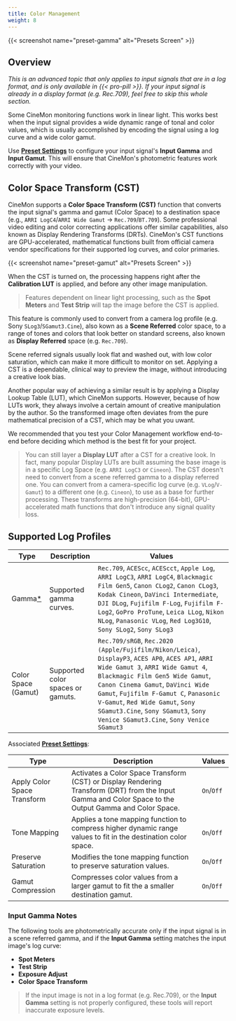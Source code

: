 ```yaml
---
title: Color Management
weight: 8
---
```


{{< screenshot name="preset-gamma" alt="Presets Screen" >}}

## Overview

*This is an advanced topic that only applies to input signals that are in a log format, and is only available in {{< pro-pill >}}. If your input signal is already in a display format (e.g. Rec.709), feel free to skip this whole section.*

Some CineMon monitoring functions work in linear light. This works best when the input signal provides a wide dynamic range of tonal and color values, which is usually accomplished by encoding the signal using a log curve and a wide color gamut.

Use [**Preset Settings**](/docs/presets#preset-settings) to configure your input signal's **Input Gamma** and **Input Gamut**. This will ensure that CineMon's photometric features work correctly with your video.

## Color Space Transform (CST)

CineMon supports a **Color Space Transform (CST)** function that converts the input signal's gamma and gamut (Color Space) to a destination space (e.g., `ARRI LogC4`/`ARRI Wide Gamut` → `Rec.709`/`BT.709`). Some professional video editing and color correcting applications offer similar capabilities, also known as Display Rendering Transforms (DRTs). CineMon's CST functions are GPU-accelerated, mathematical functions built from official camera vendor specifications for their supported log curves, and color primaries.

{{< screenshot name="preset-gamut" alt="Presets Screen" >}}

When the CST is turned on, the processing happens right after the **Calibration LUT** is applied, and before any other image manipulation.

> Features dependent on linear light processing, such as the **Spot Meters** and **Test Strip** will tap the image before the CST is applied.

This feature is commonly used to convert from a camera log profile (e.g. Sony `SLog3`/`SGamut3.Cine`), also kown as a **Scene Referred** color space, to a range of tones and colors that look better on standard screens, also known as **Display Referred** space (e.g. `Rec.709`).

Scene referred signals usually look flat and washed out, with low color saturation, which can make it more difficult to monitor on set. Applying a CST is a dependable, clinical way to preview the image, without introducing a creative look bias.

Another popular way of achieving a similar result is by applying a Display Lookup Table (LUT), which CineMon supports. However, because of how LUTs work, they always involve a certain amount of creative manipulation by the author. So the transformed image often deviates from the pure mathematical precision of a CST, which may be what you uwant.

We recommended that you test your Color Management workflow end-to-end before deciding which method is the best fit for your project.

> You can still layer a **Display LUT** after a CST for a creative look. In fact, many popular Display LUTs are built assuming the base image is in a specific Log Space (e.g. `ARRI LogC3` or `Cineon`). The CST doesn't need to convert from a scene referred gamma to a display referred one. You can convert from a camera-specific log curve (e.g. `VLog`/`V-Gamut`) to a different one (e.g. `Cineon`), to use as a base for further processing.
> These transforms are high-precision (64-bit), GPU-accelerated math functions that don't introduce any signal quality loss.

## Supported Log Profiles

| Type | Description | Values |
|------|-------------|--------|
| Gamma[*](#input-gamma-notes) | Supported gamma curves. | `Rec.709`, `ACEScc`, `ACEScct`, `Apple Log`, `ARRI LogC3`, `ARRI LogC4`, `Blackmagic Film Gen5`, `Canon CLog2`, `Canon CLog3`, `Kodak Cineon`, `DaVinci Intermediate`, `DJI DLog`, `Fujifilm F-Log`, `Fujifilm F-Log2`, `GoPro ProTune`, `Leica LLog`, `Nikon NLog`, `Panasonic VLog`, `Red Log3G10`, `Sony SLog2`, `Sony SLog3` |
| Color Space (Gamut) | Supported color spaces or gamuts. | `Rec.709/sRGB`, `Rec.2020 (Apple/Fujifilm/Nikon/Leica)`, `DisplayP3`, `ACES AP0`, `ACES AP1`, `ARRI Wide Gamut 3`, `ARRI Wide Gamut 4`, `Blackmagic Film Gen5 Wide Gamut`, `Canon Cinema Gamut`, `DaVinci Wide Gamut`, `Fujifilm F-Gamut C`, `Panasonic V-Gamut`, `Red Wide Gamut`, `Sony SGamut3.Cine`, `Sony SGamut3`, `Sony Venice SGamut3.Cine`, `Sony Venice SGamut3` |

Associated [**Preset Settings**](/docs/presets#preset-settings):

| Type | Description | Values |
|------|-------------|--------|
| Apply Color Space Transform | Activates a Color Space Transform (CST) or Display Rendering Transform (DRT) from the Input Gamma and Color Space to the Output Gamma and Color Space. | `On`/`Off` |
| Tone Mapping | Applies a tone mapping function to compress higher dynamic range values to fit in the destination color space. | `On`/`Off` |
| Preserve Saturation | Modifies the tone mapping function to preserve saturation values. | `On`/`Off` |
| Gamut Compression | Compresses color values from a larger gamut to fit the a smaller destination gamut. | `On`/`Off` |

### Input Gamma Notes

The following tools are photometrically accurate only if the input signal is in a scene referred gamma, and if the **Input Gamma** setting matches the input image's log curve:

* **Spot Meters**
* **Test Strip**
* **Exposure Adjust**
* **Color Space Transform**

> If the input image is not in a log format (e.g. Rec.709), or the **Input Gamma** setting is not properly configured, these tools will report inaccurate exposure levels.
